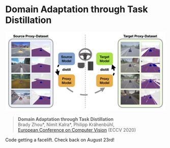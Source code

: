 # Domain Adaptation through Task Distillation

![teaser](assets/teaser.png)
> **Domain Adaptation through Task Distillation**  
> Brady Zhou\*, Nimit Kalra\*, Philipp Kr&auml;henb&uuml;hl,        
> [European Conference on Computer Vision](https://www.eccv2020.eu) (ECCV 2020)      

Code getting a facelift. Check back on August 23rd!
